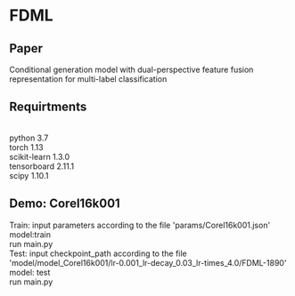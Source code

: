 # FDML
## Paper
Conditional generation model with dual-perspective feature fusion representation for multi-label classification
## Requirtments
<br>python 3.7 <br>
torch 1.13 <br>
scikit-learn 1.3.0 <br>
tensorboard 2.11.1 <br>
scipy 1.10.1 <br>
## Demo: Corel16k001
Train: input parameters according to the file 'params/Corel16k001.json' <br>
       model:train <br>
       run main.py <br>
Test: input checkpoint_path according to the file 'model/model_Corel16k001/lr-0.001_lr-decay_0.03_lr-times_4.0/FDML-1890' <br>
      model: test <br>
      run main.py <br>
